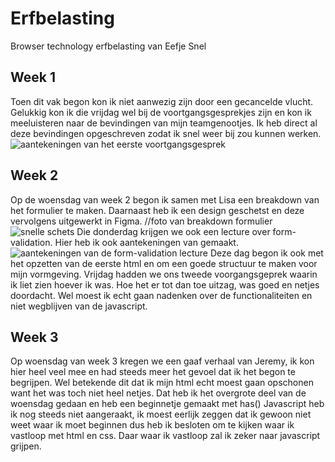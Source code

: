 # Erfbelasting
Browser technology erfbelasting van Eefje Snel

## Week 1
Toen dit vak begon kon ik niet aanwezig zijn door een gecancelde vlucht. Gelukkig kon ik die vrijdag wel bij de voortgangsgesprekjes zijn en kon ik meeluisteren naar de bevindingen van mijn teamgenootjes. Ik heb direct al deze bevindingen opgeschreven zodat ik snel weer bij zou kunnen werken.
![aantekeningen van het eerste voortgangsgesprek](./erfbelasting/images/aantekeningen-voortgangsgesprek.png)

## Week 2
Op de woensdag van week 2 begon ik samen met Lisa een breakdown van het formulier te maken. Daarnaast heb ik een design geschetst en deze vervolgens uitgewerkt in Figma.
//foto van breakdown formulier
![snelle schets](./erfbelasting/images/snelle-schets.png)
Die donderdag krijgen we ook een lecture over form-validation. Hier heb ik ook aantekeningen van gemaakt.
![aantekeningen van de form-validation lecture](./erfbelasting/images/aantekeningen-validatie.png)
Deze dag begon ik ook met het opzetten van de eerste html en om een goede structuur te maken voor mijn vormgeving. 
Vrijdag hadden we ons tweede voorgangsgeprek waarin ik liet zien hoever ik was. Hoe het er tot dan toe uitzag, was goed en netjes doordacht. Wel moest ik echt gaan nadenken over de functionaliteiten en niet wegblijven van de javascript. 

## Week 3
Op woensdag van week 3 kregen we een gaaf verhaal van Jeremy, ik kon hier heel veel mee en had steeds meer het gevoel dat ik het begon te begrijpen. Wel betekende dit dat ik mijn html echt moest gaan opschonen want het was toch niet heel netjes. Dat heb ik het overgrote deel van de woensdag gedaan en heb een beginnetje gemaakt met has() Javascript heb ik nog steeds niet aangeraakt, ik moest eerlijk zeggen dat ik gewoon niet weet waar ik moet beginnen dus heb ik besloten om te kijken waar ik vastloop met html en css. Daar waar ik vastloop zal ik zeker naar javascript grijpen.